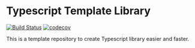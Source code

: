 # Typescript Template Library

[![Build Status](https://app.travis-ci.com/builder-box/ts-library.svg?branch=main)](https://app.travis-ci.com/builder-box/ts-library) [![codecov](https://codecov.io/gh/builder-box/ts-library/branch/main/graph/badge.svg?token=8DfGB9WxYx)](https://codecov.io/gh/builder-box/ts-library)

This is a template repository to create Typescript library easier and faster.
